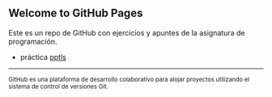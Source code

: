 ## Welcome to GitHub Pages

Este es un repo de GitHub con ejercicios y apuntes de la asignatura de programación.

* práctica [pptls](pptls)

<hr>
<small>
  GitHub es una plataforma de desarrollo colaborativo para alojar proyectos utilizando el sistema de control de versiones Git.
</small>
